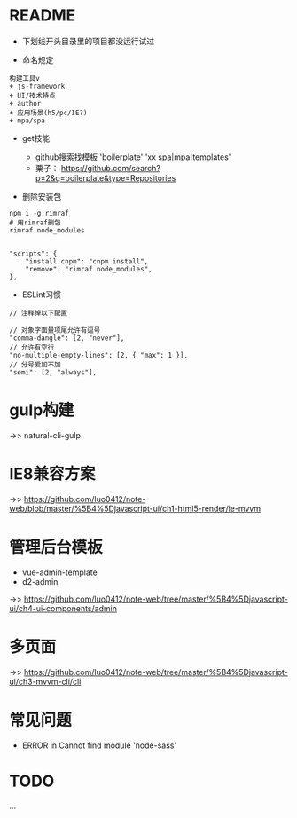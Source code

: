 # README

- 下划线开头目录里的项目都没运行试过

- 命名规定

```
构建工具v 
+ js-framework 
+ UI/技术特点 
+ author 
+ 应用场景(h5/pc/IE?) 
+ mpa/spa

```

- get技能

    - github搜索找模板 'boilerplate' 'xx spa|mpa|templates' 
    - 栗子： https://github.com/search?p=2&q=boilerplate&type=Repositories

- 删除安装包

```shell
npm i -g rimraf
# 用rimraf删包 
rimraf node_modules
 
 
"scripts": {
    "install:cnpm": "cnpm install",
    "remove": "rimraf node_modules",
},
``` 

- ESLint习惯
     
```
// 注释掉以下配置

// 对象字面量项尾允许有逗号
"comma-dangle": [2, "never"],
// 允许有空行
"no-multiple-empty-lines": [2, { "max": 1 }],    
// 分号爱加不加
"semi": [2, "always"],    
```   
    
# gulp构建

->> natural-cli-gulp

# IE8兼容方案

->> https://github.com/luo0412/note-web/blob/master/%5B4%5Djavascript-ui/ch1-html5-render/ie-mvvm

# 管理后台模板

- vue-admin-template
- d2-admin

->> https://github.com/luo0412/note-web/tree/master/%5B4%5Djavascript-ui/ch4-ui-components/admin

# 多页面

->> https://github.com/luo0412/note-web/tree/master/%5B4%5Djavascript-ui/ch3-mvvm-cli/cli

# 常见问题

- ERROR in Cannot find module 'node-sass'

# TODO 

...